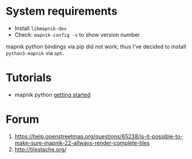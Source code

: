 


# System requirements

* Install `libmapnik-dev`
* Check: `mapnik-config -v` to show version number

mapnik python bindings via pip did not work; thus I've 
decided to install `python3-mapnik` via `apt`.

# Tutorials

* mapnik python [getting started](https://github.com/mapnik/python-mapnik/blob/master/docs/getting-started.md)


# Forum

1. <https://help.openstreetmap.org/questions/65238/is-it-possible-to-make-sure-mapnik-22-allways-render-complete-tiles>
2. <http://tilestache.org/>
